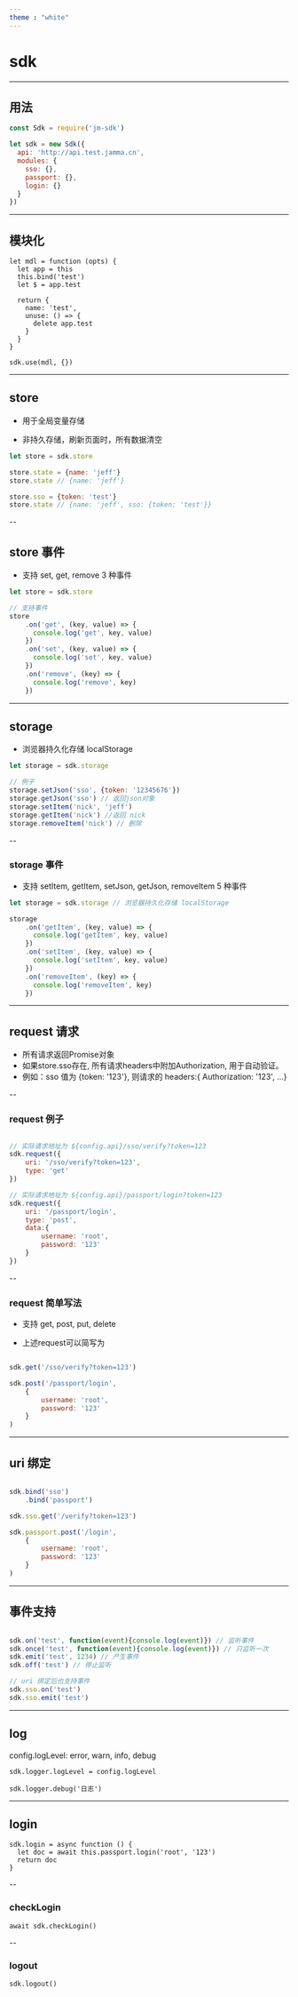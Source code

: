 ```yaml
---
theme : "white"
---
```


# sdk

---

## 用法

```js
const Sdk = require('jm-sdk')

let sdk = new Sdk({
  api: 'http://api.test.jamma.cn',
  modules: {
    sso: {},
    passport: {},
    login: {}
  }
})

```

---

## 模块化

```
let mdl = function (opts) {
  let app = this
  this.bind('test')
  let $ = app.test

  return {
    name: 'test',
    unuse: () => {
      delete app.test
    }
  }
}

sdk.use(mdl, {})

```

---

## store

- 用于全局变量存储

- 非持久存储，刷新页面时，所有数据清空

```js
let store = sdk.store

store.state = {name: 'jeff'}
store.state // {name: 'jeff'}

store.sso = {token: 'test'}
store.state // {name: 'jeff', sso: {token: 'test'}}

```

--

## store 事件

- 支持 set, get, remove 3 种事件

```js
let store = sdk.store

// 支持事件
store
    .on('get', (key, value) => {
      console.log('get', key, value)
    })
    .on('set', (key, value) => {
      console.log('set', key, value)
    })
    .on('remove', (key) => {
      console.log('remove', key)
    })

```

---

## storage

- 浏览器持久化存储 localStorage

```js
let storage = sdk.storage

// 例子
storage.setJson('sso', {token: '12345676'})
storage.getJson('sso') // 返回json对象
storage.setItem('nick', 'jeff')
storage.getItem('nick') //返回 nick
storage.removeItem('nick') // 删除
```

--

### storage 事件

- 支持 setItem, getItem, setJson, getJson, removeItem 5 种事件

```js
let storage = sdk.storage // 浏览器持久化存储 localStorage

storage
    .on('getItem', (key, value) => {
      console.log('getItem', key, value)
    })
    .on('setItem', (key, value) => {
      console.log('setItem', key, value)
    })
    .on('removeItem', (key) => {
      console.log('removeItem', key)
    })
```

---

## request 请求

- 所有请求返回Promise对象
- 如果store.sso存在, 所有请求headers中附加Authorization, 用于自动验证。
- 例如：sso 值为 {token: '123'}, 则请求的 headers:{ Authorization: '123', ...}

--

### request 例子

```js

// 实际请求地址为 ${config.api}/sso/verify?token=123
sdk.request({
    uri: '/sso/verify?token=123',
    type: 'get'
})

// 实际请求地址为 ${config.api}/passport/login?token=123
sdk.request({
    uri: '/passport/login',
    type: 'post',
    data:{
        username: 'root',
        password: '123'
    }
})

```

--

### request 简单写法

- 支持 get, post, put, delete

- 上述request可以简写为

```js

sdk.get('/sso/verify?token=123')

sdk.post('/passport/login',
    {
        username: 'root',
        password: '123'
    }
)

```

---

## uri 绑定

```js

sdk.bind('sso')
    .bind('passport')

sdk.sso.get('/verify?token=123')

sdk.passport.post('/login',
    {
        username: 'root',
        password: '123'
    }
)

```

---

## 事件支持

```js

sdk.on('test', function(event){console.log(event)}) // 监听事件
sdk.once('test', function(event){console.log(event)}) // 只监听一次
sdk.emit('test', 1234) // 产生事件
sdk.off('test') // 停止监听

// uri 绑定后也支持事件
sdk.sso.on('test')
sdk.sso.emit('test')

```

---

## log

config.logLevel: error, warn, info, debug

```
sdk.logger.logLevel = config.logLevel

sdk.logger.debug('日志')
```

---

## login

```
sdk.login = async function () {
  let doc = await this.passport.login('root', '123')
  return doc
}
```

--

### checkLogin

```
await sdk.checkLogin()
```

--

### logout

```
sdk.logout()
```
